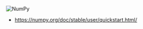 
![NumPy](https://numpy.org/doc/stable/_static/numpylogo.svg)

- <https://numpy.org/doc/stable/user/quickstart.html/>

